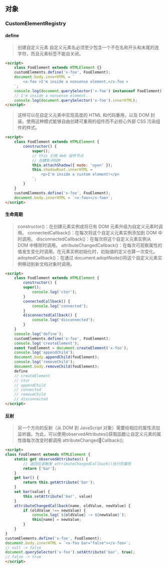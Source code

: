 ## 对象
### CustomElementRegistry

#### define
> 创建自定义元素
> 自定义元素名必须至少包含一个不在名称开头和末尾的连字符，而且元素标签不能自关闭。

```html
<script>
    class FooElement extends HTMLElement {} 
    customElements.define('x-foo', FooElement); 
    document.body.innerHTML = ` 
        <x-foo >I'm inside a nonsense element.</x-foo > 
    `; 
    console.log(document.querySelector('x-foo') instanceof FooElement); // true
    // I'm inside a nonsense element.
    console.log(document.querySelector('x-foo').innerHTML);
</script>
```
>这样可以在自定义元素中实现高度的 HTML 和代码重用，以及 DOM 封装。使用这种模式能够自由创建可重用的组件而不必担心外部 CSS 污染组件的样式。
```html
<script>
    class FooElement extends HTMLElement { 
        constructor() { 
            super(); 
            // this 引用 Web 组件节点
            // 创建影子DOM
            this.attachShadow({ mode: 'open' }); 
            this.shadowRoot.innerHTML = `
                <p>I'm inside a custom element!</p>
            `; 
        } 
    } 
    customElements.define('x-foo', FooElement); 
    document.body.innerHTML = `<x-foo></x-foo>`;
</script>
```

#### 生命周期
> constructor()：在创建元素实例或将已有 DOM 元素升级为自定义元素时调用。
> connectedCallback()：在每次将这个自定义元素实例添加到 DOM 中时调用。
> disconnectedCallback()：在每次将这个自定义元素实例从 DOM 中移除时调用。
> attributeChangedCallback()：在每次可观察属性的值发生变化时调用。在元素实例初始化时，初始值的定义也算一次变化。
> adoptedCallback()：在通过 document.adoptNode()将这个自定义元素实例移动到新文档对象时调用。
```html
<script>
    class FooElement extends HTMLElement { 
        constructor() { 
        super(); 
            console.log('ctor'); 
        } 
        connectedCallback() { 
            console.log('connected'); 
        } 
        disconnectedCallback() { 
            console.log('disconnected'); 
        } 
    } 
    console.log('define');
    customElements.define('x-foo', FooElement);
    console.log('createElement');
    const fooElement = document.createElement('x-foo'); 
    console.log('appendChild');
    document.body.appendChild(fooElement); 
    console.log('removeChild');
    document.body.removeChild(fooElement);
    define
    // createElement
    // ctor
    // appendChild
    // connected
    // removeChild
    // disconnected
</script>
```

#### 反射
> 另一个方向的反射（从 DOM 到 JavaScript 对象）需要给相应的属性添加监听器。为此，可以使用observedAttributes()获取函数让自定义元素的属性值每次改变时都调用 attributeChangedCallback();
```html
<script>
class FooElement extends HTMLElement { 
    static get observedAttributes() { 
        // 返回应该触发 attributeChangedCallback()执行的属性
        return ['bar']; 
    } 
    get bar() { 
        return this.getAttribute('bar'); 
    } 
    set bar(value) { 
        this.setAttribute('bar', value) 
    } 
    attributeChangedCallback(name, oldValue, newValue) { 
        if (oldValue !== newValue) { 
            console.log(`${oldValue} -> ${newValue}`); 
            this[name] = newValue; 
        } 
    } 
} 
customElements.define('x-foo', FooElement); 
document.body.innerHTML = `<x-foo bar="false"></x-foo>`; 
// null -> false 
document.querySelector('x-foo').setAttribute('bar', true); 
// false -> true
</script>
```

